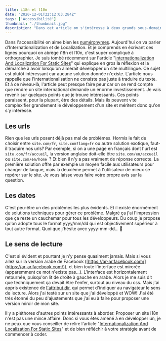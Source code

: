 ```yaml
---
title: i18n et l10n
date: "2020-12-01T22:12:03.284Z"
tags: ['Accessibilité']
thumbnail: "./thumbnail.jpg"
description: "Dans cet article on s'intéresse à deux grands sous-domaines de l'accessibilité, j'ai nommé i18n et l10n."
---
```


Dans l'accessibilité on aime bien les [numéronymes](https://fr.wikipedia.org/wiki/Num%C3%A9ronyme). Aujourd'hui on va parler d'Internationalization et de Localization. Et je comprends en écrivant ces lignes pourquoi on abrège i18n et l10n, c'est super compliqué à orthographier. Je suis tombé récemment sur l'article "[Internationalization And Localization For Static Sites](https://www.smashingmagazine.com/2020/11/internationalization-localization-static-sites/)" qui explique en gros la réflexion et la démarche à avoir lorsqu'on aimerait développer un site multilingue. Ce sujet est plutôt intéressant car aucune solution donnée n'existe. L'article nous rappelle que l'internationalisation ne consiste pas juste à traduire du texte. Et à ce niveau-là, l'article peut presque faire peur car on se rend compte que rendre un site international demande un énorme investissement. Je vais revenir sur quelques points que je trouve intéressants. Ces points paraissent, pour la plupart, être des détails. Mais ils peuvent vite complexifier grandement le développement d'un site et méritent donc qu'on s'y intéresse.

## Les urls

Rien que les urls posent déjà pas mal de problèmes. Hormis le fait de choisir entre `site.com/fr`, `site.com?lang=fr` ou autre solution exotique, faut-il traduire nos urls? Par exemple, si on a une page en français dont l'url est `site.com/fr/accueil`, la version anglaise doit-elle être `site.com/en/accueil` ou `site.com/en/home `? Et bien il n'y a pas vraiment de réponse correcte. La première solution offre par exemple un moyen facile aux utilisateurs pour changer de langue, mais la deuxième permet à l'utilisateur de mieux se repérer sur le site. Je vous laisse vous faire votre propre avis sur la question.

## Les dates

C'est peu-être un des problèmes les plus évidents. Et il existe énormément de solutions techniques pour gérer ce problème. Malgré ça j'ai l'impression que ça reste un cauchemar pour tous les développeurs. Du coup je propose qu'on adopte tous le format yyyy/mm/dd qui est objectivement supérieur à tout autre format. Quoi que j'hésite avec yyyy-mm-dd... 🤔

## Le sens de lecture

C'est si évident et pourtant je n'y pense quasiment jamais. Mais si vous allez sur la version arabe de Facebook ([https://ar-ar.facebook.com/](https://ar-ar.facebook.com/)), et bien toute l'interface est mirorée (apparemment ce mot n'existe pas...). L'interface est horizontalement retournée, puisqu'on lit de droite à gauche en arabe. Alors je me suis dit que techniquement ça devait être l'enfer, surtout au niveau du css. Mais j'ai appris existence de [l'attribut dir](https://www.w3.org/International/questions/qa-html-dir), qui permet d'indiquer au navigateur le sens de lecture. Alors j'ai testé sur un site que j'ai développé et WOW! J'ai été très étonné du peu d'ajustements que j'ai eu à faire pour proposer une version miroir de mon site.

Il y a pléthores d'autres points intéressants à aborder. Proposer un site i18n n'est pas une mince affaire. Donc si vous êtes amené à en développer un, je ne peux que vous conseiller de relire l'article "[Internationalization And Localization For Static Sites](https://www.smashingmagazine.com/2020/11/internationalization-localization-static-sites/)" et de bien réfléchir à votre stratégie avant de commencer à coder. 

